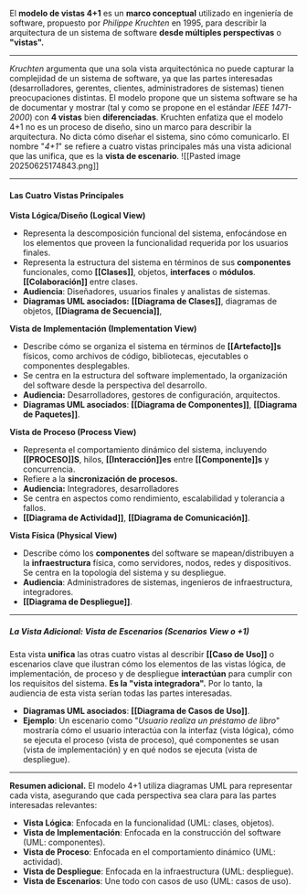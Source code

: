 El **modelo de vistas 4+1** es un **marco conceptual** utilizado en ingeniería de software, propuesto por *Philippe Kruchten* en 1995, para describir la arquitectura de un sistema de software **desde múltiples perspectivas** o **"vistas".**
****
*Kruchten* argumenta que una sola vista arquitectónica no puede capturar la complejidad de un sistema de software, ya que las partes interesadas (desarrolladores, gerentes, clientes, administradores de sistemas) tienen preocupaciones distintas.
El modelo propone que un sistema software se ha de documentar y mostrar (tal y como se propone en el estándar *IEEE 1471-2000*) con **4 vistas** bien **diferenciadas**. 
Kruchten enfatiza que el modelo 4+1 no es un proceso de diseño, sino un marco para describir la arquitectura. No dicta cómo diseñar el sistema, sino cómo comunicarlo.
El nombre "*4+1*" se refiere a cuatro vistas principales más una vista adicional que las unifica, que es la **vista de escenario**.
![[Pasted image 20250625174843.png]]
****
#### **Las Cuatro Vistas Principales**
**Vista Lógica/Diseño (Logical View)**
- Representa la descomposición funcional del sistema, enfocándose en los elementos que proveen la funcionalidad requerida por los usuarios finales.
- Representa la estructura del sistema en términos de sus **componentes** funcionales, como **[[Clases]]**, objetos, **interfaces** o **módulos**. **[[Colaboración]]** entre clases.
- **Audiencia**: Diseñadores, usuarios finales y analistas de sistemas.
- **Diagramas UML asociados:** **[[Diagrama de Clases]]**, diagramas de objetos, **[[Diagrama de Secuencia]]**,

**Vista de Implementación (Implementation View)**
- Describe cómo se organiza el sistema en términos de **[[Artefacto]]s** físicos, como archivos de código, bibliotecas, ejecutables o componentes desplegables. 
- Se centra en la estructura del software implementado, la organización del software desde la perspectiva del desarrollo. 
- **Audiencia:** Desarrolladores, gestores de configuración, arquitectos.
- **Diagramas UML asociados**: **[[Diagrama de Componentes]]**, **[[Diagrama de Paquetes]]**.

**Vista de Proceso (Process View)**
- Representa el comportamiento dinámico del sistema, incluyendo **[[PROCESO]]S**, hilos, **[[Interacción]]es** entre **[[Componente]]s** y concurrencia. 
- Refiere a la **sincronización de procesos.**
- **Audiencia:** Integradores, desarrolladores 
- Se centra en aspectos como rendimiento, escalabilidad y tolerancia a fallos.
-  **[[Diagrama de Actividad]]**, **[[Diagrama de Comunicación]]**.

**Vista Física (Physical View)**
- Describe cómo los **componentes** del software se mapean/distribuyen a la **infraestructura** física, como servidores, nodos, redes y dispositivos. Se centra en la topología del sistema y su despliegue.
- **Audiencia**: Administradores de sistemas, ingenieros de infraestructura, integradores.
- **[[Diagrama de Despliegue]]**.
****
##### **La Vista Adicional: Vista de Escenarios (Scenarios View o +1)**
Esta vista **unifica** las otras cuatro vistas al describir **[[Caso de Uso]]** o escenarios clave que ilustran cómo los elementos de las vistas lógica, de implementación, de proceso y de despliegue **interactúan** para cumplir con los requisitos del sistema. **Es la "vista integradora".**
Por lo tanto, la audiencia de esta vista serían todas las partes interesadas.
- **Diagramas UML asociados**: **[[Diagrama de Casos de Uso]]**.
- **Ejemplo**: Un escenario como "*Usuario realiza un préstamo de libro*" mostraría cómo el usuario interactúa con la interfaz (vista lógica), cómo se ejecuta el proceso (vista de proceso), qué componentes se usan (vista de implementación) y en qué nodos se ejecuta (vista de despliegue).
****
**Resumen adicional.**
El modelo 4+1 utiliza diagramas UML para representar cada vista, asegurando que cada perspectiva sea clara para las partes interesadas relevantes:
- **Vista Lógica**: Enfocada en la funcionalidad (UML: clases, objetos).
- **Vista de Implementación**: Enfocada en la construcción del software (UML: componentes).
- **Vista de Proceso**: Enfocada en el comportamiento dinámico (UML:  actividad).
- **Vista de Despliegue**: Enfocada en la infraestructura (UML: despliegue).
- **Vista de Escenarios**: Une todo con casos de uso (UML: casos de uso).